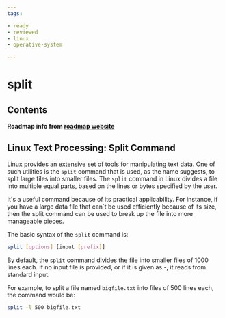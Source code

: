 ```yaml
---
tags:

- ready
- reviewed
- linux
- operative-system

---
```


# split

## Contents

__Roadmap info from [roadmap website](https://roadmap.sh/linux/text-processing/split)__

## Linux Text Processing: Split Command

Linux provides an extensive set of tools for manipulating text data. One of such utilities is the `split` command that is used, as the name suggests, to split large files into smaller files. The `split` command in Linux divides a file into multiple equal parts, based on the lines or bytes specified by the user.

It's a useful command because of its practical applicability. For instance, if you have a large data file that can`t be used efficiently because of its size, then the split command can be used to break up the file into more manageable pieces.

The basic syntax of the `split` command is:

```bash
split [options] [input [prefix]]

```

By default, the `split` command divides the file into smaller files of 1000 lines each. If no input file is provided, or if it is given as -, it reads from standard input.

For example, to split a file named `bigfile.txt` into files of 500 lines each, the command would be:

```bash
split -l 500 bigfile.txt 

```
